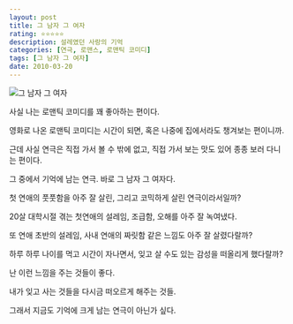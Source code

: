 ```yaml
---
layout: post
title: 그 남자 그 여자
rating: ⭐️⭐️⭐️⭐️⭐️
description: 설레였던 사랑의 기억
categories: [연극, 로맨스, 로맨틱 코미디]
tags: [그 남자 그 여자]
date: 2010-03-20
---
```


![그 남자 그 여자](../../review/img/2010/he_she.jpg)

사실 나는 로맨틱 코미디를 꽤 좋아하는 편이다.

영화로 나온 로맨틱 코미디는 시간이 되면, 혹은 나중에 집에서라도 챙겨보는 편이니까.



근데 사실 연극은 직접 가서 볼 수 밖에 없고, 직접 가서 보는 맛도 있어 종종 보러 다니는 편이다.



그 중에서 기억에 남는 연극. 바로 그 남자 그 여자다.



첫 연애의 풋풋함을 아주 잘 살린, 그리고 코믹하게 살린 연극이라서일까?

20살 대학시절 겪는 첫연애의 설레임, 조급함, 오해를 아주 잘 녹여냈다.

또 연애 초반의 설레임, 사내 연애의 짜릿함 같은 느낌도 아주 잘 살렸다랄까?



하루 하루 나이를 먹고 시간이 자나면서, 잊고 살 수도 있는 감성을 떠올리게 했다랄까?

난 이런 느낌을 주는 것들이 좋다.



내가 잊고 사는 것들을 다시금 떠오르게 해주는 것들.


그래서 지금도 기억에 크게 남는 연극이 아닌가 싶다.